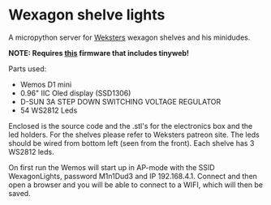 # Wexagon shelve lights
A micropython server for [Weksters](https://www.patreon.com/wekster/posts) wexagon shelves and his minidudes. 

**NOTE: Requires [this](https://github.com/belyalov/tinyweb/releases) firmware that includes tinyweb!**

Parts used:
* Wemos D1 mini
* 0.96" IIC Oled display (SSD1306)
* D-SUN 3A STEP DOWN SWITCHING VOLTAGE REGULATOR
* 54 WS2812 Leds

Enclosed is the source code and the .stl's for the electronics box and the led holders. For the shelves please refer to Weksters patreon site.
The leds should be wired from bottom left (seen from the front). Each shelve has 3 WS2812 leds.

On first run the Wemos will start up in AP-mode with the SSID WexagonLights, password M1n1Dud3 and IP 192.168.4.1. Connect and then open a browser and you will be able to connect to a WIFI, which will then be saved.
